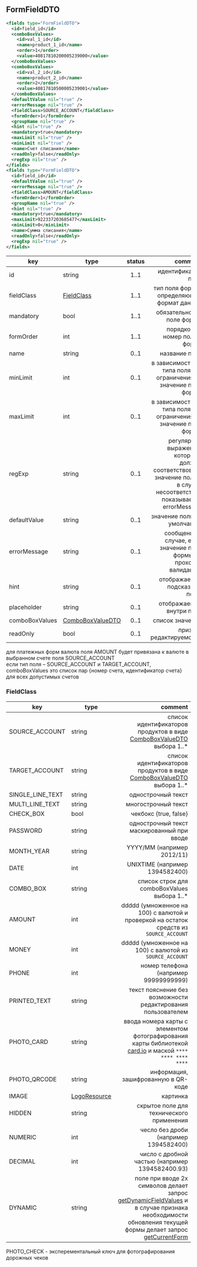 ## FormFieldDTO

```xml
<fields type="FormFieldDTO">
  <id>field_id</id>
  <comboBoxValues>
    <id>val_1_id</id>
    <name>product_1_id</name>
    <order>1</order>
    <value>40817810200005239000</value>
  </comboBoxValues>
  <comboBoxValues>
    <id>val_2_id</id>
    <name>product_2_id</name>
    <order>2</order>
    <value>40817810500005239001</value>
  </comboBoxValues>
  <defaultValue nil="true" />
  <errorMessage nil="true" />
  <fieldClass>SOURCE_ACCOUNT</fieldClass>
  <formOrder>1</formOrder>
  <groupName nil="true" />
  <hint nil="true" />
  <mandatory>true</mandatory>
  <maxLimit nil="true" />
  <minLimit nil="true" />
  <name>Счет списания</name>
  <readOnly>false</readOnly>
  <regExp nil="true" />
</fields>
<fields type="FormFieldDTO">
  <id>field_id</id>
  <defaultValue nil="true" />
  <errorMessage nil="true" />
  <fieldClass>AMOUNT</fieldClass>
  <formOrder>1</formOrder>
  <groupName nil="true" />
  <hint nil="true" />
  <mandatory>true</mandatory>
  <maxLimit>922337203685477</maxLimit>
  <minLimit>0</minLimit>
  <name>Сумма списания</name>
  <readOnly>false</readOnly>
  <regExp nil="true" />
</fields>
```

key | type | status | comment
--- | ---- | :----: | ---:
id | string | 1..1 | идентификатор поля
fieldClass | [FieldClass](#fieldclass) | 1..1 | тип поля формы, определяющий формат данных
mandatory | bool | 1..1 | обязательность поле формы
formOrder | int | 1..1 | порядковый номер поля в форме
name | string | 0..1 | название поля
minLimit | int | 0..1 | в зависимости от типа поля это ограничения на значение поля формы
maxLimit | int | 0..1 | в зависимости от типа поля это ограничения на значение поля формы
regExp | string | 0..1 | регулярное выражение, которому должно соответствовать значение поля и в случае несоответствия показывается errorMessage
defaultValue | string | 0..1 | значение поля по умолчанию
errorMessage | string | 0..1 | сообщение в случае, если значение поля формы не проходит валидацию
hint | string | 0..1 | отображаемая подсказка к полю
placeholder | string | 0..1 | отображаемое внутри поля
comboBoxValues | [ComboBoxValueDTO](#comboboxvaluedto) | 0..1 | список значений
readOnly | bool | 0..1 | признак редактируемости

<aside class="notice">для платежных форм валюта поля AMOUNT будет привязана к валюте в выбранном счете поля SOURCE_ACCOUNT</aside>

<aside class="notice">если тип поля – SOURCE_ACCOUNT и TARGET_ACCOUNT, comboBoxValues это список пар {номер счета, идентификатор счета} для всех допустимых счетов</aside>

### FieldClass

key | type | comment
--- | ---- | ---:
SOURCE_ACCOUNT | string | список идентификаторов продуктов в виде [ComboBoxValueDTO](#comboboxvaluedto) выбора 1..*
TARGET_ACCOUNT | string | список идентификаторов продуктов в виде [ComboBoxValueDTO](#comboboxvaluedto) выбора 1..*
SINGLE_LINE_TEXT | string | однострочный текст
MULTI_LINE_TEXT | string | многострочный текст
CHECK_BOX | bool | чекбокс {true, false}
PASSWORD | string | однострочный текст маскированный при вводе
MONTH_YEAR | string | YYYY/MM (например 2012/11)
DATE | int | UNIXTIME (например 1394582400)
COMBO_BOX | string | список строк для comboBoxValues выбора 1..*
AMOUNT | int | ddddd (умноженное на 100) с валютой  и проверкой на остаток средств из ``SOURCE_ACCOUNT``
MONEY | int | ddddd (умноженное на 100) с валютой из ``SOURCE_ACCOUNT``
PHONE | int | номер телефона (например 99999999999)
PRINTED_TEXT | string | текст пояснение без возможности редактирования пользователем
PHOTO_CARD | string | ввода номера карты с элементом фотографирования карты библиотекой [card.io](http://www.card.io) и маской <code>**** **** **** ****</code>
PHOTO_QRCODE | string | информация, зашифрованную в QR-коде
IMAGE | [LogoResource](#logoresource) | картинка
HIDDEN | string | скрытое поле для технического применения
NUMERIC | int | чесло без дроби (например 1394582400)
DECIMAL | int | число с дробной частью (например 1394582400.93)
DYNAMIC | string | поле при вводе 2х символов делает запрос [getDynamicFieldValues](#getdynamicfieldvalues) и в случае признака необходимости обновления текущей формы делает запрос [getCurrentForm](#getcurrentform)

<aside class="warning">PHOTO_CHECK - эксперементальный ключ для фотографирования дорожных чеков</aside>

